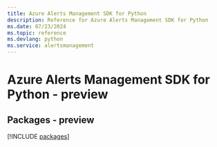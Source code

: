 ```yaml
---
title: Azure Alerts Management SDK for Python
description: Reference for Azure Alerts Management SDK for Python
ms.date: 07/23/2024
ms.topic: reference
ms.devlang: python
ms.service: alertsmanagement
---
```

# Azure Alerts Management SDK for Python - preview
## Packages - preview
[!INCLUDE [packages](alerts-management-index.md)]